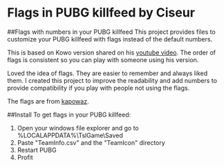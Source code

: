 # Flags in PUBG killfeed by Ciseur
##Flags with numbers in your PUBG killfeed
This project provides files to customize your PUBG killfeed with flags instead of the default numbers.

This is based on Kowo version shared on his [youtube video](https://www.youtube.com/watch?v=8OWbQ_wXhpk). The order of flags is consistent so you can play with someone using his version.

Loved the idea of flags. They are easier to remember and always liked them. I created this project to improve the readability and add numbers to provide compatibility if you play with people not using the flags.

The flags are from [kapowaz](https://kapowaz.github.io/square-flags/).

##Install
To get flags in your PUBG killfeed:

1. Open your windows file explorer and go to %LOCALAPPDATA%\TslGame\Saved
2. Paste "TeamInfo.csv" and the "TeamIcon" directory
3. Restart PUBG
4. Profit